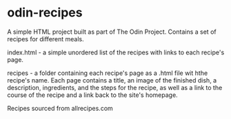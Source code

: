 # odin-recipes
A simple HTML project built as part of The Odin Project.
Contains a set of recipes for different meals.

index.html - a simple unordered list of the recipes with links to each recipe's page.

recipes - a folder containing each recipe's page as a .html file wit hthe recipe's name.
Each page contains a title, an image of the finished dish, a description, ingredients, and the steps for the recipe, as well as a link to the course of the recipe and a link back to the site's homepage.

Recipes sourced from allrecipes.com